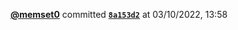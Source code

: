  <a href=https://github.com/memset0><strong>@memset0</strong></a>  committed <a href=https://github.com/memset0/memset0/commit/8a153d28a61685e2a3bfa72c16937e1bf0a7e922><strong><code>8a153d2</code></strong></a>  at 03/10/2022, 13:58 
